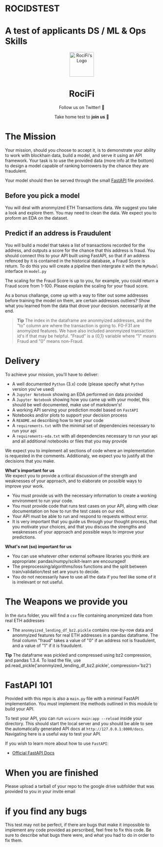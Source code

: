 # ROCIDSTEST
A test of applicants DS / ML &amp; Ops Skills
=======
<p align="center"><a href="https://github.com/RociFi" target="blank"><img src="https://avatars.githubusercontent.com/u/86011685?s=200&v=4" width="80" alt="RociFi's Logo" /></a></p>
<h1 align="center">RociFi</h1>
<p align="center">Follow us on Twitter! 💜</p>
<p align="center">Take home test to <b>join us</b> 💜</p>

# The Mission

Your mission, should you choose to accept it, is to demonstrate your ability to work with blockhain data, build a model, and serve it using an API framework. Your task is to use the provided data (more info at the bottom) to design a model capable of ranking borrowers by the chance they are fraudulent.  

Your model should then be served through the small [FastAPI](https://fastapi.tiangolo.com/) file provided. 

## Before you pick a model

You will deal with anonmyized ETH Transactions data. We suggest you take a look and explore them. You may need to clean the data. We expect you to proform an EDA on the dataset.

## Predict if an address is Fraudulent

You will build a model that takes a list of transactions recorded for the address, and outputs a score for the chance that this address is fraud. You should connect this to your API built using FastAPI, so that if an address refenced by it is contained in the historical database, a Fraud Score is return. To do this you will create a pipeline then intergrate it with the `MyModel` interface in `model.py` 

The scaling for the Fraud Score is up to you, for example, you could return a Fraud score from 1-100. Please explain the scaling for your fraud score.

As a bonus challange, come up with a way to filter out some addresses before training the model on them, are certain addresses outliers? Show what you learned from the data that drove your decision.  necessarily at the end. 

> **Tip** The index in the dataframe are anonmyized addresses, and the "to" column are where the transaction is going to. F0-F31 are anomyized features. We have also included anonmyized transaction id's if that may be helpful. "Fraud" is a {0,1} variable where "1" means Fraud and "0" means non-Fraud.

# Delivery

To achieve your mission, you'll have to deliver:

- A well documented `Python` (3.x) code (please specify what `Python` version you've used)
- A `Jupyter Notebook` showing an EDA performed on data provided
- A `Jupyter Notebook` showing how you came up with your model, this should be well documented, make use of markdown's!
- A working API serving your prediction model based on `FastAPI`
- Notebooks and/or plots to support your decision process
- A `README.md` describing how to test your code
- A `requirements.txt` with the minimal set of dependencies necessary to run your api
- A `requirements-eda.txt` with all dependencies necessary to run your api and all additional notebooks or files that you may provide

We expect you to implement all sections of code where an implementation is requested in the comments. Additionaly, we expect you to justify all the decisions that you make.


**What's important for us**  
We expect you to provide a critical discussion of the strength and weaknesses of your approach, and to elaborate on possible ways to improve your work.

- You must provide us with the necessary information to create a working environment to run your code.
- You must provide code that runs test cases on your API, along with clear documentation on how to run the test cases on our end.     
- Your API must be able to run and respond to requests without error.
- It is very important that you guide us through your thought process, that you motivate your choices, and that you discuss the strengths and weaknesses of your approach and possible ways to improve your predictions. 

**What's not (so) important for us**

- You can use whatever other external software libraries you think are appropriate: pandas/numpy/scikit-learn are encouraged!
- The preprocessing/algorithms/loss functions and the split between train/validation/test set are yours to decide.
- You do not necessarily have to use all the data if you feel like some of it is irrelevant or not useful. 

# The Weapons we provide you

In the `data` folder, you will find a `csv` file containing anonymized data from real ETH addresses

- The `anonmyized_lending_df_bz2.pickle` contains row-by-row data and anonmyized features for real ETH addresses in a pandas dataframe. The final column "fraud" takes a value of "0" if an address not is fraudulent, and a value of "1" if it is fraudulent.

**Tip** The dataframe was pickled and compressed using bz2 compression, and pandas 1.3.4. To load the file, use pd.read_pickle('anonmyized_lending_df_bz2.pickle', compression='bz2')

# FastAPI 101

Provided with this repo is also a `main.py` file with a minimal FastAPI implementation. You must implement the methods outlined in this module to build your API.

To test your API, you can run `uvicorn main:app --reload` inside your directory. This should start the local server and you should be able to see the automatically generated API docs at `http://127.0.0.1:8000/docs`. Navigating here is a useful way to test your API.

If you wish to learn more about how to use `FastAPI`:
- [Official FastAPI Docs](https://fastapi.tiangolo.com/)

# When you are finished
Please upload a tarball of your repo to the google drive subfolder that was provided to you in your invite email

# if you find any bugs
This test may not be perfect, if there are bugs that make it impossible to implement any code provided as perscribed, feel free to fix this code. Be sure to describe what bugs there were, and what you had to do in order to fix them.

